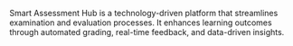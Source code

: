 Smart Assessment Hub is a technology-driven platform that streamlines examination and evaluation processes. It enhances learning outcomes through automated grading, real-time feedback, and data-driven insights.

